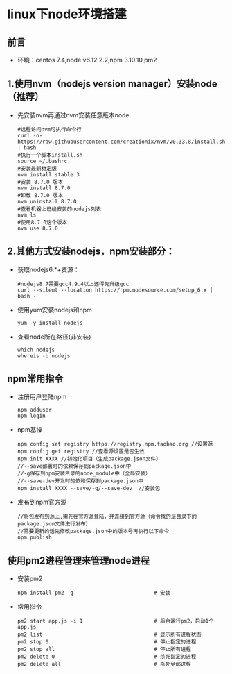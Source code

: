 # linux下node环境搭建
## 前言
- 环境：centos 7.4,node v6.12.2.2,npm 3.10.10,pm2 
## 1.使用nvm（nodejs version manager）安装node（推荐）
- 先安装nvm再通过nvm安装任意版本node
    ```shell
    #远程访问nvm可执行命令行
    curl -o- https://raw.githubusercontent.com/creationix/nvm/v0.33.8/install.sh | bash
    #执行一个脚本install.sh
    source ~/.bashrc
    #安装最新稳定版
    nvm install stable 3
    #安装 8.7.0 版本
    nvm install 8.7.0 
    #卸载 8.7.0 版本
    nvm uninstall 8.7.0
    #查看机器上已经安装的nodejs列表
    nvm ls
    #使用8.7.0这个版本
    nvm use 8.7.0
    ```
## 2.其他方式安装nodejs，npm安装部分：
- 获取nodejs6.*+资源：
    ```shell
    #nodejs8.7需要gcc4.9.4以上还得先升级gcc
    curl --silent --location https://rpm.nodesource.com/setup_6.x | bash -
    ```
- 使用yum安装nodejs和npm
    ```shell
    yum -y install nodejs
    ```
- 查看node所在路径(非安装)
    ```shell
    which nodejs
    whereis -b nodejs
    ```

## npm常用指令
- 注册用户登陆npm
    ```shell
    npm adduser 
    npm login
    ```
- npm基操
    ```shell
    npm config set registry https://registry.npm.taobao.org //设置源
    npm config get registry //查看源设置是否生效
    npm init XXXX //初始化项目（生成package.json文件）
    //--save部署时的依赖保存到package.json中
    //-g保存到npm安装目录的node_module中（全局安装）
    //--save-dev开发时的依赖保存到package.json中
    npm install XXXX --save/-g/--save-dev  //安装包 
    ```
- 发布到npm官方源
    ```shell
    //将包发布到源上,需先在官方源登陆，并连接到官方源（命令找的是目录下的package.json文件进行发布）
    //需要更新的话先修改package.json中的版本号再执行以下命令
    npm publish
    ```
    
## 使用pm2进程管理来管理node进程

- 安装pm2
    ```shell
    npm install pm2 -g   						# 安装
    ```
- 常用指令
    ```shell
    pm2 start app.js -i 1 						# 后台运行pm2，启动1个app.js
    pm2 list               						# 显示所有进程状态
    pm2 stop 0             						# 停止指定的进程
    pm2 stop all           						# 停止所有进程
    pm2 delete 0           						# 杀死指定的进程
    pm2 delete all         						# 杀死全部进程
    ```